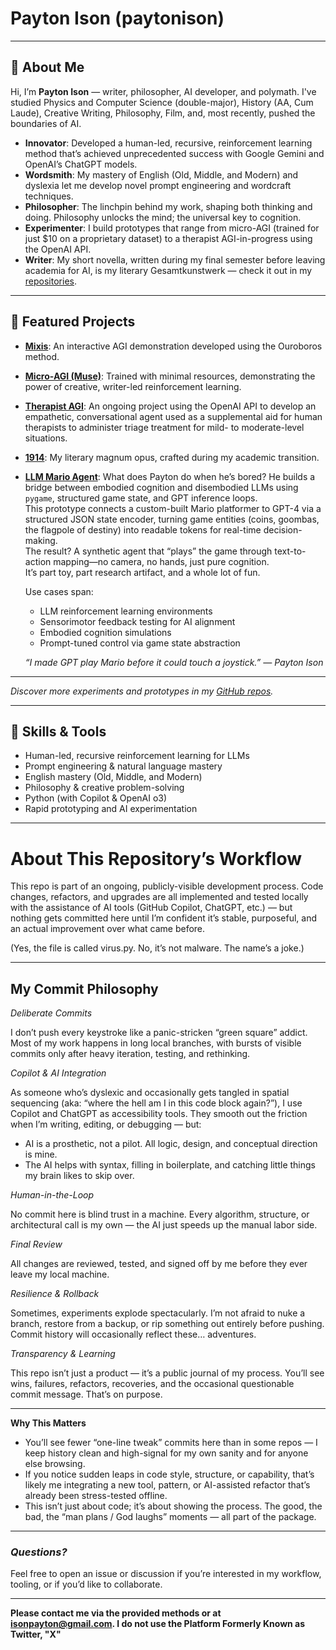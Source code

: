 # Payton Ison (paytonison)

---

## 👋 About Me

Hi, I’m **Payton Ison** — writer, philosopher, AI developer, and polymath. I've studied Physics and Computer Science (double-major), History (AA, Cum Laude), Creative Writing, Philosophy, Film, and, most recently, pushed the boundaries of AI.

- **Innovator**: Developed a human-led, recursive, reinforcement learning method that’s achieved unprecedented success with Google Gemini and OpenAI’s ChatGPT models.
- **Wordsmith**: My mastery of English (Old, Middle, and Modern) and dyslexia let me develop novel prompt engineering and wordcraft techniques.
- **Philosopher**: The linchpin behind my work, shaping both thinking and doing. Philosophy unlocks the mind; the universal key to cognition.
- **Experimenter**: I build prototypes that range from micro-AGI (trained for just $10 on a proprietary dataset) to a therapist AGI-in-progress using the OpenAI API.
- **Writer**: My short novella, written during my final semester before leaving academia for AI, is my literary Gesamtkunstwerk — check it out in my [repositories](https://github.com/paytonison?tab=repositories).

---

## 🚀 Featured Projects

- **[Mixis](https://github.com/paytonison/mixis)**: An interactive AGI demonstration developed using the Ouroboros method.
- **[Micro-AGI (Muse)](https://github.com/paytonison/muse)**: 
    Trained with minimal resources, demonstrating the power of creative, writer-led reinforcement learning.
- **[Therapist AGI](https://github.com/paytonison/therapy-bot)**: 
    An ongoing project using the OpenAI API to develop an empathetic, conversational agent used as a supplemental aid for human therapists to administer triage treatment for mild- to moderate-level situations.
- **[1914](https://github.com/paytonison/1914)**: 
    My literary magnum opus, crafted during my academic transition.
- **[LLM Mario Agent](https://github.com/paytonison/llm-mario-agent)**: What does Payton do when he’s bored? He builds a bridge between embodied cognition and disembodied LLMs using `pygame`, structured game state, and GPT inference loops.  
  This prototype connects a custom-built Mario platformer to GPT-4 via a structured JSON state encoder, turning game entities (coins, goombas, the flagpole of destiny) into readable tokens for real-time decision-making.  
  The result? A synthetic agent that “plays” the game through text-to-action mapping—no camera, no hands, just pure cognition.  
  It’s part toy, part research artifact, and a whole lot of fun.  

  Use cases span:
  - LLM reinforcement learning environments
  - Sensorimotor feedback testing for AI alignment
  - Embodied cognition simulations
  - Prompt-tuned control via game state abstraction

  _“I made GPT play Mario before it could touch a joystick.” — Payton Ison_
---
_Discover more experiments and prototypes in my [GitHub repos](https://github.com/paytonison?tab=repositories)._

---

## 🧠 Skills & Tools

- Human-led, recursive reinforcement learning for LLMs
- Prompt engineering & natural language mastery
- English mastery (Old, Middle, and Modern)
- Philosophy & creative problem-solving
- Python (with Copilot & OpenAI o3)
- Rapid prototyping and AI experimentation

---

# About This Repository’s Workflow

This repo is part of an ongoing, publicly-visible development process. Code changes, refactors, and upgrades are all implemented and tested locally with the assistance of AI tools (GitHub Copilot, ChatGPT, etc.) — but nothing gets committed here until I’m confident it’s stable, purposeful, and an actual improvement over what came before.

(Yes, the file is called virus.py. No, it’s not malware. The name’s a joke.)

---

## My Commit Philosophy

*Deliberate Commits*

I don’t push every keystroke like a panic-stricken “green square” addict. Most of my work happens in long local branches, with bursts of visible commits only after heavy iteration, testing, and rethinking.

*Copilot & AI Integration*

As someone who’s dyslexic and occasionally gets tangled in spatial sequencing (aka: “where the hell am I in this code block again?”), I use Copilot and ChatGPT as accessibility tools. They smooth out the friction when I’m writing, editing, or debugging — but:
* AI is a prosthetic, not a pilot. All logic, design, and conceptual direction is mine.
* The AI helps with syntax, filling in boilerplate, and catching little things my brain likes to skip over.

*Human-in-the-Loop*

No commit here is blind trust in a machine. Every algorithm, structure, or architectural call is my own — the AI just speeds up the manual labor side.

*Final Review*

All changes are reviewed, tested, and signed off by me before they ever leave my local machine.

*Resilience & Rollback*

Sometimes, experiments explode spectacularly. I’m not afraid to nuke a branch, restore from a backup, or rip something out entirely before pushing. Commit history will occasionally reflect these… adventures.

*Transparency & Learning*

This repo isn’t just a product — it’s a public journal of my process. You’ll see wins, failures, refactors, recoveries, and the occasional questionable commit message. That’s on purpose.

---

**Why This Matters**
* You’ll see fewer “one-line tweak” commits here than in some repos — I keep history clean and high-signal for my own sanity and for anyone else browsing.
* If you notice sudden leaps in code style, structure, or capability, that’s likely me integrating a new tool, pattern, or AI-assisted refactor that’s already been stress-tested offline.
* This isn’t just about code; it’s about showing the process. The good, the bad, the “man plans / God laughs” moments — all part of the package.

---

### *Questions?*
Feel free to open an issue or discussion if you’re interested in my workflow, tooling, or if you’d like to collaborate.

---

**Please contact me via the provided methods or at isonpayton@gmail.com. I do not use the Platform Formerly Known as Twitter, "X"**
